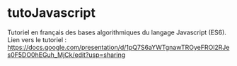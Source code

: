 # tutoJavascript
Tutoriel en français des bases algorithmiques du langage Javascript (ES6).
Lien vers le tutoriel : https://docs.google.com/presentation/d/1pQ7S6aYWTgnawTROyeFROl2RJes0F5DO0hEGuh_MjCk/edit?usp=sharing
